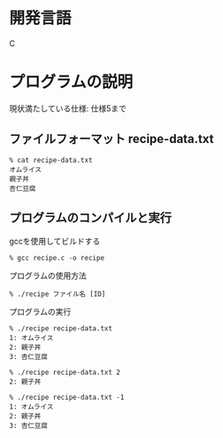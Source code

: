 # 開発言語

C

# プログラムの説明
現状満たしている仕様: 仕様5まで

## ファイルフォーマット recipe-data.txt

    % cat recipe-data.txt
    オムライス
    親子丼
    杏仁豆腐


## プログラムのコンパイルと実行
gccを使用してビルドする

    % gcc recipe.c -o recipe

プログラムの使用方法

    % ./recipe ファイル名 [ID]

プログラムの実行

    % ./recipe recipe-data.txt
    1: オムライス
    2: 親子丼
    3: 杏仁豆腐

    % ./recipe recipe-data.txt 2
    2: 親子丼

    % ./recipe recipe-data.txt -1
    1: オムライス
    2: 親子丼
    3: 杏仁豆腐
